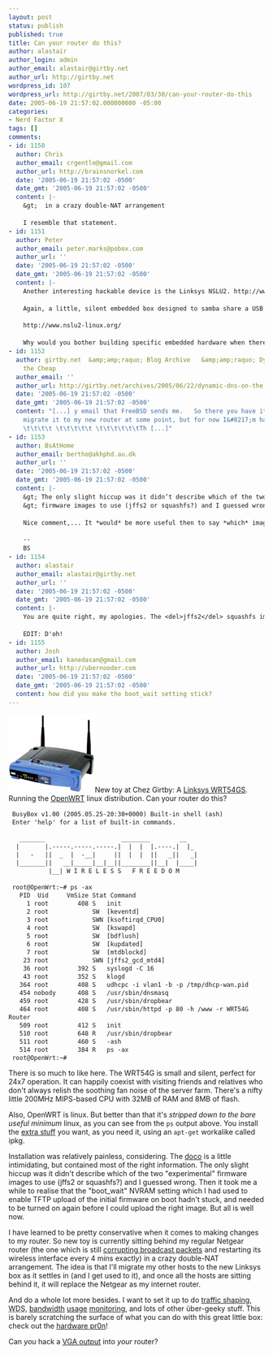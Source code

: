 ```yaml
---
layout: post
status: publish
published: true
title: Can your router do this?
author: alastair
author_login: admin
author_email: alastair@girtby.net
author_url: http://girtby.net
wordpress_id: 107
wordpress_url: http://girtby.net/2007/03/30/can-your-router-do-this
date: 2005-06-19 21:57:02.000000000 -05:00
categories:
- Nerd Factor X
tags: []
comments:
- id: 1150
  author: Chris
  author_email: crgentle@gmail.com
  author_url: http://brainsnorkel.com
  date: '2005-06-19 21:57:02 -0500'
  date_gmt: '2005-06-19 21:57:02 -0500'
  content: |-
    &gt;  in a crazy double-NAT arrangement

    I resemble that statement.
- id: 1151
  author: Peter
  author_email: peter.marks@pobox.com
  author_url: ''
  date: '2005-06-19 21:57:02 -0500'
  date_gmt: '2005-06-19 21:57:02 -0500'
  content: |-
    Another interesting hackable device is the Linksys NSLU2. http://www.linksys.com/products/product.asp?grid=35&amp;scid=43&amp;prid=640

    Again, a little, silent embedded box designed to samba share a USB drive. You can flash the firmware and do all sorts of interesting things with it. Check out:

    http://www.nslu2-linux.org/

    Why would you bother building specific embedded hardware when there are mass produced devices like the WRT54G and NSLU2 available off the shelf.
- id: 1152
  author: girtby.net  &amp;amp;raquo; Blog Archive   &amp;amp;raquo; Dynamic DNS on
    the Cheap
  author_email: ''
  author_url: http://girtby.net/archives/2005/06/22/dynamic-dns-on-the-cheap/
  date: '2005-06-19 21:57:02 -0500'
  date_gmt: '2005-06-19 21:57:02 -0500'
  content: "[...] y email that FreeBSD sends me.   So there you have it. I guess I&#8217;ll
    migrate it to my new router at some point, but for now I&#8217;m happy. \t \t\t\t\t\t
    \t\t\t\t \t\t\t\t\t \t\t\t\t\t\tTh [...]"
- id: 1153
  author: BsAtHome
  author_email: bertho@akhphd.au.dk
  author_url: ''
  date: '2005-06-19 21:57:02 -0500'
  date_gmt: '2005-06-19 21:57:02 -0500'
  content: |-
    &gt; The only slight hiccup was it didn’t describe which of the two “experimental”
    &gt; firmware images to use (jffs2 or squashfs?) and I guessed wrong.

    Nice comment,... It *would* be more useful then to say *which* image _is_ the correct one. Statistics will only confirm that your chance is 50%. No need to submit others to the same pain ;-)

    --
    BS
- id: 1154
  author: alastair
  author_email: alastair@girtby.net
  author_url: ''
  date: '2005-06-19 21:57:02 -0500'
  date_gmt: '2005-06-19 21:57:02 -0500'
  content: |-
    You are quite right, my apologies. The <del>jffs2</del> squashfs image is the correct image for new installs.

    EDIT: D'oh!
- id: 1155
  author: Josh
  author_email: kanedasan@gmail.com
  author_url: http://ubernooder.com
  date: '2005-06-19 21:57:02 -0500'
  date_gmt: '2005-06-19 21:57:02 -0500'
  content: how did you make the boot_wait setting stick?
---
```

<img src="/images/wrt54gs.jpg" alt="Linksys WRT54GS" class="lede" width="170" height="155"/>New toy at Chez Girtby: A [Linksys WRT54GS](http://www.linksys.com/products/product.asp?grid=33&scid=35&prid=610). Running the [OpenWRT](http://openwrt.org/) linux distribution. Can your router do this?

     BusyBox v1.00 (2005.05.25-20:30+0000) Built-in shell (ash)
     Enter 'help' for a list of built-in commands.

       _______                     ________        __
      |       |.-----.-----.-----.|  |  |  |.----.|  |_
      |   -   ||  _  |  -__|     ||  |  |  ||   _||   _|
      |_______||   __|_____|__|__||________||__|  |____|
               |__| W I R E L E S S   F R E E D O M

     root@OpenWrt:~# ps -ax
       PID  Uid     VmSize Stat Command
         1 root        408 S   init
         2 root            SW  [keventd]
         3 root            SWN [ksoftirqd_CPU0]
         4 root            SW  [kswapd]
         5 root            SW  [bdflush]
         6 root            SW  [kupdated]
         7 root            SW  [mtdblockd]
        23 root            SWN [jffs2_gcd_mtd4]
        36 root        392 S   syslogd -C 16
        43 root        352 S   klogd
       364 root        408 S   udhcpc -i vlan1 -b -p /tmp/dhcp-wan.pid
       454 nobody      408 S   /usr/sbin/dnsmasq
       459 root        428 S   /usr/sbin/dropbear
       464 root        408 S   /usr/sbin/httpd -p 80 -h /www -r WRT54G Router
       509 root        412 S   init
       510 root        648 R   /usr/sbin/dropbear
       511 root        460 S   -ash
       514 root        384 R   ps -ax
     root@OpenWrt:~#

There is so much to like here. The WRT54G is small and silent, perfect for 24x7 operation. It can happily coexist with visiting friends and relatives who don't always relish the soothing fan noise of the server farm. There's a nifty little 200MHz MIPS-based CPU with 32MB of RAM and 8MB of flash.

Also, OpenWRT is linux. But better than that it's *stripped down to the bare useful minimum* linux, as you can see from the `ps` output above. You install the [extra stuff](http://tracker.openwrt.org/) you want, as you need it, using an `apt-get` workalike called ipkg.

Installation was relatively painless, considering. The [doco](http://openwrt.org/OpenWrtDocs/Installing) is a little intimidating, but contained most of the right information. The only slight hiccup was it didn't describe which of the two "experimental" firmware images to use (jffs2 or squashfs?) and I guessed wrong. Then it took me a while to realise that the "boot_wait" NVRAM setting which I had used to enable TFTP upload of the initial firmware on boot hadn't stuck, and needed to be turned on again before I could upload the right image. But all is well now.

I have learned to be pretty conservative when it comes to making changes to my router. So new toy is currently sitting behind my regular Netgear router (the one which is still [corrupting broadcast packets](/archives/2005/02/27/netgear-bugs/) and restarting its wireless interface every 4 mins exactly) in a crazy double-NAT arrangement. The idea is that I'll migrate my other hosts to the new Linksys box as it settles in (and I get used to it), and once all the hosts are sitting behind it, it will replace the Netgear as my internet router.

And do a whole lot more besides. I want to set it up to do [traffic shaping](http://lartc.org/), <acronym title="Wireless Distribution System">WDS</acronym>, [bandwidth](http://people.ee.ethz.ch/~oetiker/webtools/mrtg/) [usage](http://iptraf.seul.org/) [monitoring](http://www.ntop.org/), and lots of other über-geeky stuff. This is barely scratching the surface of what you can do with this great little box: check out the [hardware pr0n](http://openwrt.org/OpenWrtDocs/Customizing)!

Can *you* hack a [VGA output](http://openwrt.org/OpenWrtDocs/Customizing#head-984ddd07d3fc87694614ea8c06d3581edad9d78c) into *your* router?
